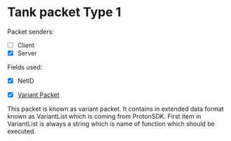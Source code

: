 # Tank packet Type 1

Packet senders:
- [ ] Client
- [x] Server

Fields used:
- [x] NetID
- [x] [Variant Packet](/packets/tanks/variants/README.md)


This packet is known as variant packet. It contains in extended data format known as VariantList which is coming from ProtonSDK. First item in VariantList is always a string which is name of function which should be executed.

